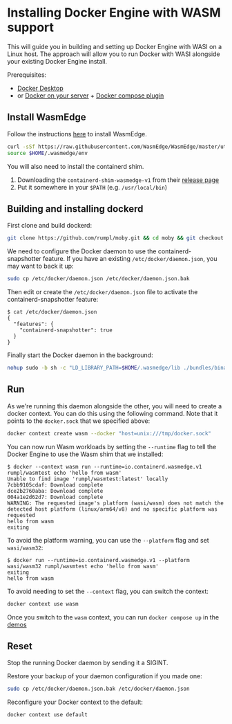 # Installing Docker Engine with WASM support

This will guide you in building and setting up Docker Engine with WASI on a Linux host.
The approach will allow you to run Docker with WASI alongside your existing Docker Engine install.

Prerequisites:
- [Docker Desktop](https://docs.docker.com/desktop/install/linux-install/) 
- or [Docker on your server](https://docs.docker.com/engine/install/#server) + [Docker compose plugin](https://docs.docker.com/compose/install/linux/)

## Install WasmEdge

Follow the instructions [here](https://wasmedge.org/book/en/quick_start/install.html) to install WasmEdge.

```bash
curl -sSf https://raw.githubusercontent.com/WasmEdge/WasmEdge/master/utils/install.sh | bash -s -- -e all
source $HOME/.wasmedge/env
```

You will also need to install the containerd shim.
1. Downloading the `containerd-shim-wasmedge-v1` from their [release page](https://github.com/second-state/runwasi/releases)
2. Put it somewhere in your `$PATH` (e.g. `/usr/local/bin`)

## Building and installing dockerd

First clone and build dockerd:

```bash
git clone https://github.com/rumpl/moby.git && cd moby && git checkout wasmedge && make binary
```

We need to configure the Docker daemon to use the containerd-snapshotter feature.
If you have an existing `/etc/docker/daemon.json`, you may want to back it up:

```bash
sudo cp /etc/docker/daemon.json /etc/docker/daemon.json.bak
```

Then edit or create the `/etc/docker/daemon.json` file to activate the containerd-snapshotter feature:

```console
$ cat /etc/docker/daemon.json
{
  "features": {
    "containerd-snapshotter": true
  }
}
```

Finally start the Docker daemon in the background:

```bash
nohup sudo -b sh -c "LD_LIBRARY_PATH=$HOME/.wasmedge/lib ./bundles/binary-daemon/dockerd -D -H unix:///tmp/docker.sock --data-root /tmp/root --pidfile /tmp/docker.pid"
```

## Run

As we're running this daemon alongside the other, you will need to create a docker context.
You can do this using the following command. Note that it points to the `docker.sock` that we specified above:

```bash
docker context create wasm --docker "host=unix:///tmp/docker.sock"
```

You can now run Wasm workloads by setting the `--runtime` flag to tell the Docker Engine to use the Wasm shim that we installed:

```console
$ docker --context wasm run --runtime=io.containerd.wasmedge.v1 rumpl/wasmtest echo 'hello from wasm'
Unable to find image 'rumpl/wasmtest:latest' locally
7cbb9105cdaf: Download complete 
dce2b2760aba: Download complete 
004a1e2d62d7: Download complete 
WARNING: The requested image's platform (wasi/wasm) does not match the detected host platform (linux/arm64/v8) and no specific platform was requested
hello from wasm
exiting
```

To avoid the platform warning, you can use the `--platform` flag and set `wasi/wasm32`:

```console
$ docker run --runtime=io.containerd.wasmedge.v1 --platform wasi/wasm32 rumpl/wasmtest echo 'hello from wasm'
exiting
hello from wasm
```

To avoid needing to set the `--context` flag, you can switch the context:

```bash
docker context use wasm
```

Once you switch to the `wasm` context, you can run `docker compose up` in the [demos](../demos)

## Reset

Stop the running Docker daemon by sending it a SIGINT.

Restore your backup of your daemon configuration if you made one:

```bash
sudo cp /etc/docker/daemon.json.bak /etc/docker/daemon.json
```

Reconfigure your Docker context to the default:

```bash
docker context use default
```
